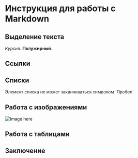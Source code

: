# Инструкция для работы с Markdown

## Выделение текста

*Курсив*. **Полужирный**.

## Ссылки

## Списки

Элемент списка не может заканчиваться символом 'Пробел'

## Работа с изображениями

![Image here](deadbeef.png)

## Работа с таблицами

## Заключение
